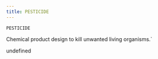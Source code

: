 ```yaml
---
title: PESTICIDE
---
```

`PESTICIDE`

Chemical product design to kill unwanted living organisms.`

undefined